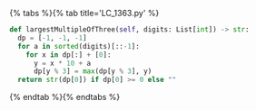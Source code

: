 {% tabs %}{% tab title='LC_1363.py' %}

```py
def largestMultipleOfThree(self, digits: List[int]) -> str:
  dp = [-1, -1, -1]
  for a in sorted(digits)[::-1]:
    for x in dp[:] + [0]:
      y = x * 10 + a
      dp[y % 3] = max(dp[y % 3], y)
  return str(dp[0]) if dp[0] >= 0 else ""
```

{% endtab %}{% endtabs %}
